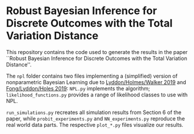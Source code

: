 # Robust Bayesian Inference for Discrete Outcomes with the Total Variation Distance

This repository contains the code used to generate the results in the paper ``Robust Bayesian Inference for Discrete Outcomes with the Total Variation Distance''.

The `npl` folder contains two files implementing a (simplified) version of nonparametric Bayesian Learning due to [Lyddon/Holmes/Walker 2019](https://academic.oup.com/biomet/article/106/2/465/5385582) and [Fong/Lyddon/Holes 2019](https://arxiv.org/abs/1902.03175): `NPL.py` implements the algorithm; `likelihood_functions.py` provides a range of likelihood classes to use with NPL.

`run_simulations.py` recreates all simulation results from Section 6 of the paper, while `probit_experiments.py` and `NN_experiments.py` reproduce the real world data parts. The respective `plot_*.py` files visualize our results.